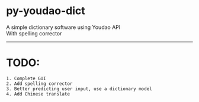 # py-youdao-dict
A simple dictionary software using Youdao API  
With spelling corrector

---
# TODO:
    1. Complete GUI
    2. Add spelling corrector
    3. Better predicting user input, use a dictionary model
    4. Add Chinese translate
